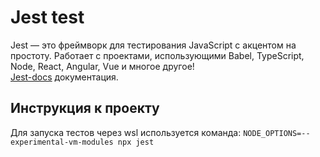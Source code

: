# Jest test #
Jest — это фреймворк для тестирования JavaScript с акцентом на простоту. Работает с проектами, использующими Babel, TypeScript, Node, React, Angular, Vue и многое другое!<br>
[Jest-docs](https://jestjs.io/ru/docs/getting-started) документация.
## Инструкция к проекту ##
Для запуска тестов через wsl используется команда: <code>NODE_OPTIONS=--experimental-vm-modules npx jest</code>
